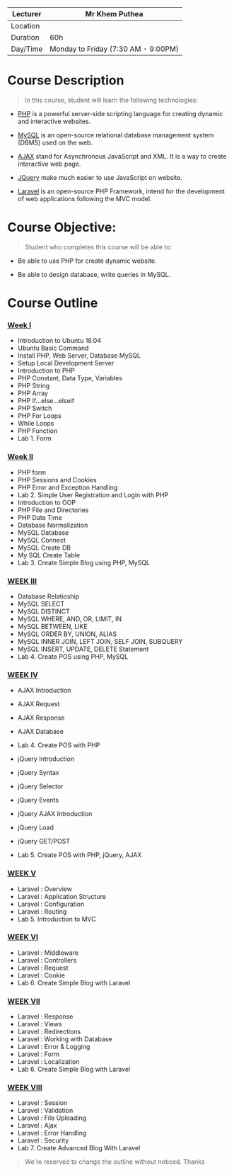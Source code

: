 

| Lecturer   | Mr Khem Puthea  |
|---|---|
| Location   |   |
| Duration   |  60h  |
| Day/Time  | Monday to Friday (7:30 AM - 9:00PM)  |

# Course Description

> In this course, student will learn the following technologies: 

- [PHP](https://www.php.net/) is a powerful server-side scripting language for creating dynamic and interactive websites. 

- [MySQL](https://www.mysql.com/) is an open-source relational database management system (DBMS) used on the web.

- [AJAX](https://www.w3schools.com/xml/ajax_intro.asp) stand for Asynchronous JavaScript and XML. It is a way to create interactive web page.

- [JQuery](https://jquery.com/) make much easier to use JavaScript on website.

- [Laravel](https://laravel.com/) is an open-source PHP Framework, intend for the development of web applications following the MVC model. 


# Course Objective: 

> Student who completes this course will be able to: 

- Be able to use PHP for create dynamic website.

- Be able to design database, write queries in MySQL.




# Course Outline 

### [Week I]() 

* Introduction to Ubuntu 18.04
* Ubuntu Basic Command
* Install PHP, Web Server, Database MySQL
* Setup Local Development Server
* Introduction to PHP
* PHP Constant, Data Type, Variables
* PHP String
* PHP Array
* PHP If...else...elseif
* PHP Switch
* PHP For Loops
* While Loops
* PHP Function
* Lab 1. Form

### [Week II]()

* PHP form
* PHP Sessions and Cookies
* PHP Error and Exception Handling
* Lab 2. Simple User Registration and Login with PHP
* Introduction to OOP
* PHP File and Directories
* PHP Date Time
* Database Normalization
* MySQL Database
* MySQL Connect
* MySQL Create DB
* My SQL Create Table
* Lab 3. Create Simple Blog using PHP, MySQL 

### [WEEK III]()

* Database Relatioship
* MySQL SELECT
* MySQL DISTINCT
* MySQL WHERE, AND, OR, LIMIT, IN
* MySQL BETWEEN, LIKE
* MySQL ORDER BY, UNION, ALIAS
* MySQL INNER JOIN, LEFT JOIN, SELF JOIN, SUBQUERY
* MySQL  INSERT, UPDATE, DELETE Statement
* Lab 4. Create POS using PHP, MySQL

### [WEEK IV]()

* AJAX Introduction
* AJAX Request
* AJAX Response
* AJAX Database
* Lab 4. Create POS with PHP

* jQuery Introduction
* jQuery Syntax
* jQuery Selector
* jQuery Events 
* jQuery AJAX Introduction
* jQuery Load
* jQuery GET/POST
* Lab 5. Create POS with PHP, jQuery, AJAX

### [WEEK V]()

* Laravel : Overview
* Laravel : Application Structure
* Laravel : Configuration
* Laravel : Routing
* Lab 5. Introduction to MVC

### [WEEK VI]()

* Laravel : Middleware 
* Laravel : Controllers
* Laravel : Request
* Laravel : Cookie
* Lab 6. Create Simple Blog with Laravel

### [WEEK VII]()

* Laravel :  Response 
* Laravel :  Views
* Laravel :  Redirections
* Laravel :  Working with Database
* Laravel :  Error & Logging
* Laravel :  Form
* Laravel :  Localization
* Lab 6. Create Simple Blog with Laravel

### [WEEK VIII]()

* Laravel : Session
* Laravel : Validation
* Laravel : File Uploading
* Laravel : Ajax
* Laravel : Error Handling
* Laravel : Security 
* Lab 7. Create Advanced Blog With Laravel

> We're reserved to change the outline without noticed. Thanks